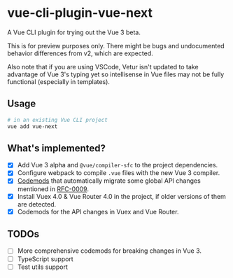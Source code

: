 # vue-cli-plugin-vue-next

A Vue CLI plugin for trying out the Vue 3 beta.

This is for preview purposes only. There might be bugs and undocumented behavior differences from v2, which are expected.

Also note that if you are using VSCode, Vetur isn't updated to take advantage of Vue 3's typing yet so intellisense in Vue files may not be fully functional (especially in templates).

## Usage

```sh
# in an existing Vue CLI project
vue add vue-next
```

## What's implemented?

- [x] Add Vue 3 alpha and `@vue/compiler-sfc` to the project dependencies.
- [x] Configure webpack to compile `.vue` files with the new Vue 3 compiler.
- [x] [Codemods](./generator/codemods/global-api) that automatically migrate some global API changes mentioned in [RFC-0009](https://github.com/vuejs/rfcs/blob/master/active-rfcs/0009-global-api-change.md).
- [x] Install Vuex 4.0 & Vue Router 4.0 in the project, if older versions of them are detected.
- [x] Codemods for the API changes in Vuex and Vue Router.

## TODOs

- [ ] More comprehensive codemods for breaking changes in Vue 3.
- [ ] TypeScript support
- [ ] Test utils support
